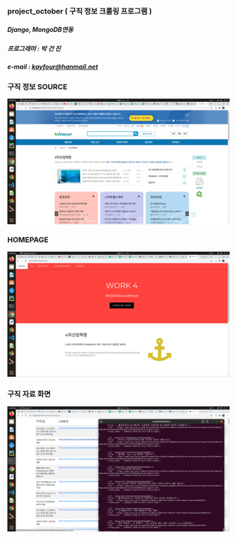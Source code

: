 ### project_october ( 구직 정보 크롤링 프로그램 )
##### Django, MongoDB연동

##### 프로그래머 : 박 건 진 
##### e-mail : kayfour@hanmail.net

### 구직 정보 SOURCE
<img src="https://github.com/kayfour/project_october/blob/master/datas/worknet.png">

###
### HOMEPAGE
<img src="https://github.com/kayfour/project_october/blob/master/datas/homepage.png">

###
### 구직 자료 화면
<img src="https://github.com/kayfour/project_october/blob/master/datas/listwithmongo.png">
  
  
